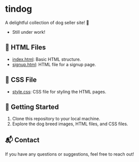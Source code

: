 # tindog

A delightful collection of dog seller site! 🐾
- Still under work!

## 📄 HTML Files

- [index.html](index.html): Basic HTML structure.
- [signup.html](signup.html): HTML file for a signup page.

## 🎨 CSS File

- [style.css](style.css): CSS file for styling the HTML pages.

## 🚀 Getting Started

1. Clone this repository to your local machine.
2. Explore the dog breed images, HTML files, and CSS files.

## 📬 Contact

If you have any questions or suggestions, feel free to reach out!
